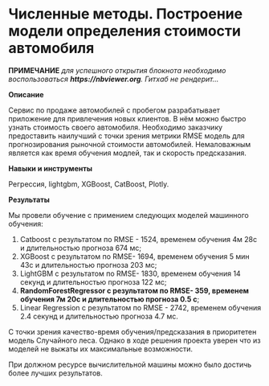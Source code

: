 # Численные методы. Построение модели определения стоимости автомобиля

__ПРИМЕЧАНИЕ__ _для успешного открытия блокнота необходимо воспользоваться __https://nbviewer.org__. Гитхаб не рендерит..._

__Описание__ 

Сервис по продаже автомобилей с пробегом  разрабатывает приложение для привлечения новых клиентов. В нём можно быстро узнать стоимость своего автомобиля. 
Необходимо заказчику предоставить наилучший с точки зрения метрики RMSE модель для прогнозирования рыночной стоимости автомобилей. Немаловажным является как время обучения модлей, так и скорость предсказания.

__Навыки и инструменты__ 

Регрессия, lightgbm, XGBoost, CatBoost, Plotly.

__Результаты__

Мы провели обучение с примением следующих моделей машинного обучения:
1. Catboost c результатом по RMSE - 1524, временем обучения 4м 28с и длительностью прогноза 674 мс;
2. XGBoost c результатом по RMSE- 1694, временем обучения 5 мин 43с и длительностью прогноза 203 мс;
3. LightGBM c результатом по RMSE- 1830, временем обучения 14 секунд и длительностью прогноза 122 мс;
4. __RandomForestRegressor c результатом по RMSE- 359, временем обучения 7м 20с и длительностью прогноза 0.5 с__;
5. Linear Regression c результатом по RMSE - 2742, временем обучения 2.4 секунд и длительностью прогноза 4.7 мс.

С точки зрения качество-время обучения/предсказания в приоритетен модель Случайного леса. Однако в ходе решения проекта уверен что из моделей не выжаты их максимальные возможности. 

При должном ресурсе вычислительной машины можно было достичь более лучших результатов.
